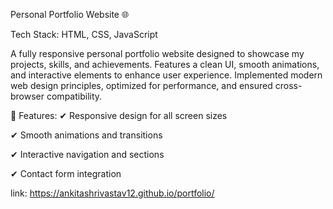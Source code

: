 Personal Portfolio Website 🌐

Tech Stack: HTML, CSS, JavaScript

A fully responsive personal portfolio website designed to showcase my projects, skills, and achievements. Features a clean UI, smooth animations, and interactive elements to enhance user experience. Implemented modern web design principles, optimized for performance, and ensured cross-browser compatibility.

🔹 Features:
✔ Responsive design for all screen sizes

✔ Smooth animations and transitions

✔ Interactive navigation and sections

✔ Contact form integration

link: https://ankitashrivastav12.github.io/portfolio/
